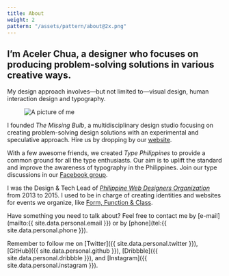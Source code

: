 ```yaml
---
title: About
weight: 2
pattern: "/assets/pattern/about@2x.png"
---
```


## I’m Aceler Chua, a designer who focuses on producing problem-solving solutions in various creative ways.

My design approach involves—but not limited to—visual design, human interaction design and typography.

<figure class="bigprofile">
	<img src="{{ site.url }}/assets/fullpic-bw-2016.png" alt="A picture of me">
</figure>

I founded *The Missing Bulb*, a multidisciplinary design studio focusing on creating problem-solving design solutions with an experimental and speculative approach. Hire us by dropping by our [website](http://themissingbulb.com).

With a few awesome friends, we created *Type Philippines* to provide a common ground for all the type enthusiasts. Our aim is to uplift the standard and improve the awareness of typography in the Philippines. Join our type discussions in our [Facebook group](https://www.facebook.com/groups/typeph/).

I was the Design & Tech Lead of *[Philippine Web Designers Organization](http://pwdo.org)* from 2013 to 2015. I used to be in charge of creating identities and websites for events we organize, like [Form, Function & Class](http://formfunctionclass.com).

Have something you need to talk about? Feel free to contact me by [e-mail](mailto:{{ site.data.personal.email }}) or by [phone](tel:{{ site.data.personal.phone }}).

Remember to follow me on [Twitter]({{ site.data.personal.twitter }}), [GitHub]({{ site.data.personal.github }}), [Dribbble]({{ site.data.personal.dribbble }}), and [Instagram]({{ site.data.personal.instagram }}).
  	
